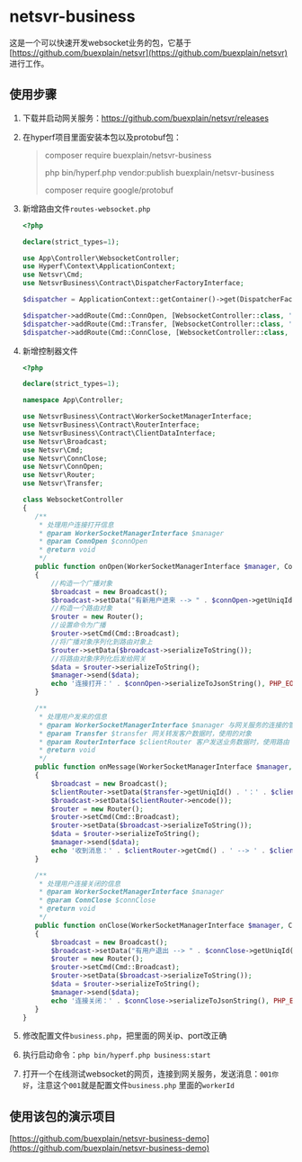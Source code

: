# netsvr-business

这是一个可以快速开发websocket业务的包，它基于[https://github.com/buexplain/netsvr](https://github.com/buexplain/netsvr)
进行工作。

## 使用步骤

1. 下载并启动网关服务：https://github.com/buexplain/netsvr/releases
2. 在hyperf项目里面安装本包以及protobuf包：
   > composer require buexplain/netsvr-business
   >
   > php bin/hyperf.php vendor:publish buexplain/netsvr-business
   >
   > composer require google/protobuf

3. 新增路由文件`routes-websocket.php`
   ```php
   <?php
   
   declare(strict_types=1);
   
   use App\Controller\WebsocketController;
   use Hyperf\Context\ApplicationContext;
   use Netsvr\Cmd;
   use NetsvrBusiness\Contract\DispatcherFactoryInterface;
   
   $dispatcher = ApplicationContext::getContainer()->get(DispatcherFactoryInterface::class)->get();
   
   $dispatcher->addRoute(Cmd::ConnOpen, [WebsocketController::class, 'onOpen']);
   $dispatcher->addRoute(Cmd::Transfer, [WebsocketController::class, 'onMessage']);
   $dispatcher->addRoute(Cmd::ConnClose, [WebsocketController::class, 'onClose']);
   ```

4. 新增控制器文件
    ```php
   <?php
   
   declare(strict_types=1);
   
   namespace App\Controller;
   
   use NetsvrBusiness\Contract\WorkerSocketManagerInterface;
   use NetsvrBusiness\Contract\RouterInterface;
   use NetsvrBusiness\Contract\ClientDataInterface;
   use Netsvr\Broadcast;
   use Netsvr\Cmd;
   use Netsvr\ConnClose;
   use Netsvr\ConnOpen;
   use Netsvr\Router;
   use Netsvr\Transfer;
   
   class WebsocketController
   {
       /**
        * 处理用户连接打开信息
        * @param WorkerSocketManagerInterface $manager
        * @param ConnOpen $connOpen
        * @return void
        */
       public function onOpen(WorkerSocketManagerInterface $manager, ConnOpen $connOpen): void
       {
           //构造一个广播对象
           $broadcast = new Broadcast();
           $broadcast->setData("有新用户进来 --> " . $connOpen->getUniqId());
           //构造一个路由对象
           $router = new Router();
           //设置命令为广播
           $router->setCmd(Cmd::Broadcast);
           //将广播对象序列化到路由对象上
           $router->setData($broadcast->serializeToString());
           //将路由对象序列化后发给网关
           $data = $router->serializeToString();
           $manager->send($data);
           echo '连接打开：' . $connOpen->serializeToJsonString(), PHP_EOL;
       }
   
       /**
        * 处理用户发来的信息
        * @param WorkerSocketManagerInterface $manager 与网关服务的连接的管理器
        * @param Transfer $transfer 网关转发客户数据时，使用的对象
        * @param RouterInterface $clientRouter 客户发送业务数据时，使用路由
        * @return void
        */
       public function onMessage(WorkerSocketManagerInterface $manager, Transfer $transfer, RouterInterface $clientRouter): void
       {
           $broadcast = new Broadcast();
           $clientRouter->setData($transfer->getUniqId() . '：' . $clientRouter->getData());
           $broadcast->setData($clientRouter->encode());
           $router = new Router();
           $router->setCmd(Cmd::Broadcast);
           $router->setData($broadcast->serializeToString());
           $data = $router->serializeToString();
           $manager->send($data);
           echo '收到消息：' . $clientRouter->getCmd() . ' --> ' . $clientRouter->getData(), PHP_EOL;
       }
   
       /**
        * 处理用户连接关闭的信息
        * @param WorkerSocketManagerInterface $manager
        * @param ConnClose $connClose
        * @return void
        */
       public function onClose(WorkerSocketManagerInterface $manager, ConnClose $connClose): void
       {
           $broadcast = new Broadcast();
           $broadcast->setData("有用户退出 --> " . $connClose->getUniqId());
           $router = new Router();
           $router->setCmd(Cmd::Broadcast);
           $router->setData($broadcast->serializeToString());
           $data = $router->serializeToString();
           $manager->send($data);
           echo '连接关闭：' . $connClose->serializeToJsonString(), PHP_EOL;
       }
   }
   ```
5. 修改配置文件`business.php`，把里面的网关ip、port改正确
6. 执行启动命令：`php bin/hyperf.php business:start`
7. 打开一个在线测试websocket的网页，连接到网关服务，发送消息：`001你好`，注意这个`001`就是配置文件`business.php`
   里面的`workerId`

## 使用该包的演示项目

[https://github.com/buexplain/netsvr-business-demo](https://github.com/buexplain/netsvr-business-demo)